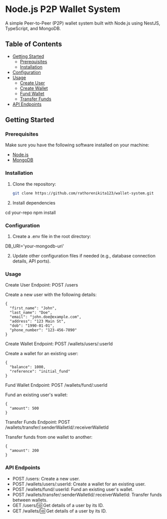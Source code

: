 # Node.js P2P Wallet System

A simple Peer-to-Peer (P2P) wallet system built with Node.js using NestJS, TypeScript, and MongoDB.

## Table of Contents

- [Getting Started](#getting-started)
  - [Prerequisites](#prerequisites)
  - [Installation](#installation)
- [Configuration](#configuration)
- [Usage](#usage)
  - [Create User](#create-user)
  - [Create Wallet](#create-wallet)
  - [Fund Wallet](#fund-wallet)
  - [Transfer Funds](#transfer-funds)
- [API Endpoints](#api-endpoints)


## Getting Started

### Prerequisites

Make sure you have the following software installed on your machine:

- [Node.js](https://nodejs.org/)
- [MongoDB](https://www.mongodb.com/try/download/community)

### Installation

1. Clone the repository:

   ```bash
   git clone https://github.com/rathorenikita123/wallet-system.git

2. Install dependencies

  cd your-repo
  npm install

### Configuration

1. Create a .env file in the root directory:

  DB_URI='your-mongodb-uri'

2. Update other configuration files if needed (e.g., database connection details, API ports).

### Usage

  Create User
  Endpoint: POST /users

  Create a new user with the following details:

    {
      "first_name": "John",
      "last_name": "Doe",
      "email": "john.doe@example.com",
      "address": "123 Main St",
      "dob": "1990-01-01",
      "phone_number": "123-456-7890"
    }

  Create Wallet
  Endpoint: POST /wallets/users/:userId

  Create a wallet for an existing user:

    {
      "balance": 1000,
      "reference": "initial_fund"
    }

  Fund Wallet
  Endpoint: POST /wallets/fund/:userId

  Fund an existing user's wallet:

    {
      "amount": 500
    }
  
  Transfer Funds
  Endpoint: POST /wallets/transfer/:senderWalletId/:receiverWalletId

  Transfer funds from one wallet to another:

    {
      "amount": 200
    }

### API Endpoints

 - POST /users: Create a new user.
 - POST /wallets/users/:userId: Create a wallet for an existing user.
 - POST /wallets/fund/:userId: Fund an existing user's wallet.
 - POST /wallets/transfer/:senderWalletId/:receiverWalletId: Transfer funds between wallets.
 - GET /users/:id: Get details of a user by its ID.
 - GET /wallets/:id: Get details of a user by its ID.


